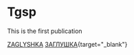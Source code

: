 # Tgsp
This is the first publication

<a href="https://ziogsp.github.io/Tgsp/TestFolder/index.html" target="_blank">ZAGLYSHKA</a>
[ЗАГЛУШКА](https://ziogsp.github.io/Tgsp/TestFolder/index.html){target="_blank"}
